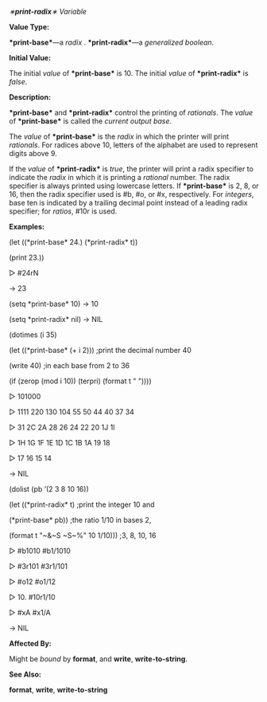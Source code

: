*∗***print-radix***∗ Variable* 



**Value Type:** 



**\*print-base\***—a *radix* . **\*print-radix\***—a *generalized boolean*. 



**Initial Value:** 



The initial *value* of **\*print-base\*** is 10. The initial *value* of **\*print-radix\*** is *false*. 



**Description:** 



**\*print-base\*** and **\*print-radix\*** control the printing of *rationals*. The *value* of **\*print-base\*** is called the *current output base*. 



The *value* of **\*print-base\*** is the *radix* in which the printer will print *rationals*. For radices above 10, letters of the alphabet are used to represent digits above 9. 



If the *value* of **\*print-radix\*** is *true*, the printer will print a radix specifier to indicate the *radix* in which it is printing a *rational* number. The radix specifier is always printed using lowercase letters. If **\*print-base\*** is 2, 8, or 16, then the radix specifier used is #b, #o, or #x, respectively. For *integers*, base ten is indicated by a trailing decimal point instead of a leading radix specifier; for *ratios*, #10r is used. 



**Examples:** 



(let ((\*print-base\* 24.) (\*print-radix\* t)) 



(print 23.)) 



▷ #24rN 



→ 23 



(setq \*print-base\* 10) → 10 



(setq \*print-radix\* nil) → NIL 



(dotimes (i 35) 



(let ((\*print-base\* (+ i 2))) ;print the decimal number 40 



(write 40) ;in each base from 2 to 36 



(if (zerop (mod i 10)) (terpri) (format t " ")))) 



▷ 101000 



▷ 1111 220 130 104 55 50 44 40 37 34 



▷ 31 2C 2A 28 26 24 22 20 1J 1I 



▷ 1H 1G 1F 1E 1D 1C 1B 1A 19 18 



▷ 17 16 15 14 



→ NIL 



(dolist (pb ’(2 3 8 10 16)) 







 



 



(let ((\*print-radix\* t) ;print the integer 10 and 



(\*print-base\* pb)) ;the ratio 1/10 in bases 2, 



(format t "~&~S ~S~%" 10 1/10))) ;3, 8, 10, 16 



▷ #b1010 #b1/1010 



▷ #3r101 #3r1/101 



▷ #o12 #o1/12 



▷ 10. #10r1/10 



▷ #xA #x1/A 



→ NIL 



**Affected By:** 



Might be *bound* by **format**, and **write**, **write-to-string**. 



**See Also:** 



**format**, **write**, **write-to-string** 



